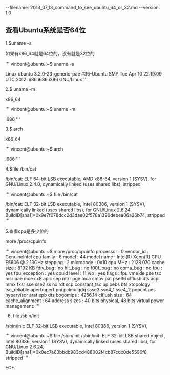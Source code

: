 --filename: 2013_07_13_command_to_see_ubuntu_64_or_32.md
--version: 1.0

## 查看Ubuntu系统是否64位


1.$uname -a

如果有x86_64就是64位的，没有就是32位的


'''
vincent@ubuntu:~$ uname -a 

Linux ubuntu 3.2.0-23-generic-pae #36-Ubuntu SMP Tue Apr 10 22:19:09 UTC 2012 i686 i686 i386 GNU/Linux
'''

2.$ uname -m

x86_64

'''
vincent@ubuntu:~$ uname -m

i686
'''

3.$ arch

x86_64

'''
vincent@ubuntu:~$ arch

i686
'''

4.$file /bin/cat

/bin/cat: ELF 64-bit LSB executable, AMD x86-64, version 1 (SYSV), for GNU/Linux 2.4.0, dynamically linked (uses shared libs), stripped

'''
vincent@ubuntu:~$ file /bin/cat 

/bin/cat: ELF 32-bit LSB executable, Intel 80386, version 1 (SYSV), dynamically linked (uses shared libs), for GNU/Linux 2.6.24, BuildID[sha1]=0x9e7f078dcc2d3dae02f578a1390debea06a26b74, stripped
'''

5.查看cpu是多少位的

more /proc/cpuinfo

'''
vincent@ubuntu:~$ more /proc/cpuinfo 
processor       : 0
vendor_id       : GenuineIntel
cpu family      : 6
model           : 44
model name      : Intel(R) Xeon(R) CPU           E5606  @ 2.13GHz
stepping        : 2
microcode       : 0x10
cpu MHz         : 2128.070
cache size      : 8192 KB
fdiv_bug        : no
hlt_bug         : no
f00f_bug        : no
coma_bug        : no
fpu             : yes
fpu_exception   : yes
cpuid level     : 11
wp              : yes
flags           : fpu vme de pse tsc msr pae mce cx8 apic sep mtrr pge mca cmov pat pse36 clflush dts acpi mmx fxsr sse sse2 ss nx rdt
scp constant_tsc up pebs bts xtopology tsc_reliable aperfmperf pni pclmulqdq ssse3 sse4_1 sse4_2 popcnt aes hypervisor arat epb dts
bogomips        : 4256.14
clflush size    : 64
cache_alignment : 64
address sizes   : 40 bits physical, 48 bits virtual
power management:
'''

6. file /sbin/init

/sbin/init: ELF 32-bit LSB executable, Intel 80386, version 1 (SYSV),

'''
vincent@ubuntu:~$ file /sbin/init
/sbin/init: ELF 32-bit LSB shared object, Intel 80386, version 1 (SYSV), dynamically linked (uses shared libs), for GNU/Linux 2.6.24, BuildID[sha1]=0x0ec7a63bbdb983cd488002f4cb87cdc0de5596f8, stripped
'''

EOF.
